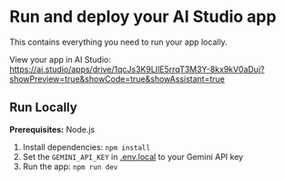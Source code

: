 # Run and deploy your AI Studio app

This contains everything you need to run your app locally.

View your app in AI Studio: https://ai.studio/apps/drive/1qcJs3K9LIlE5rrqT3M3Y-8kx9kV0aDuj?showPreview=true&showCode=true&showAssistant=true

## Run Locally

**Prerequisites:**  Node.js


1. Install dependencies:
   `npm install`
2. Set the `GEMINI_API_KEY` in [.env.local](.env.local) to your Gemini API key
3. Run the app:
   `npm run dev`
